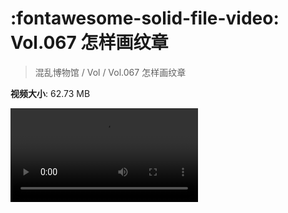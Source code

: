 # :fontawesome-solid-file-video: Vol.067 怎样画纹章

> 混乱博物馆 / Vol / Vol.067 怎样画纹章

**视频大小**: 62.73 MB

<div class="video"><video src="https://file.hsyhx.top/archive/混乱博物馆/Vol/067.mp4" controls preload>🤔 您的浏览器不支持 video 标签</video></div>